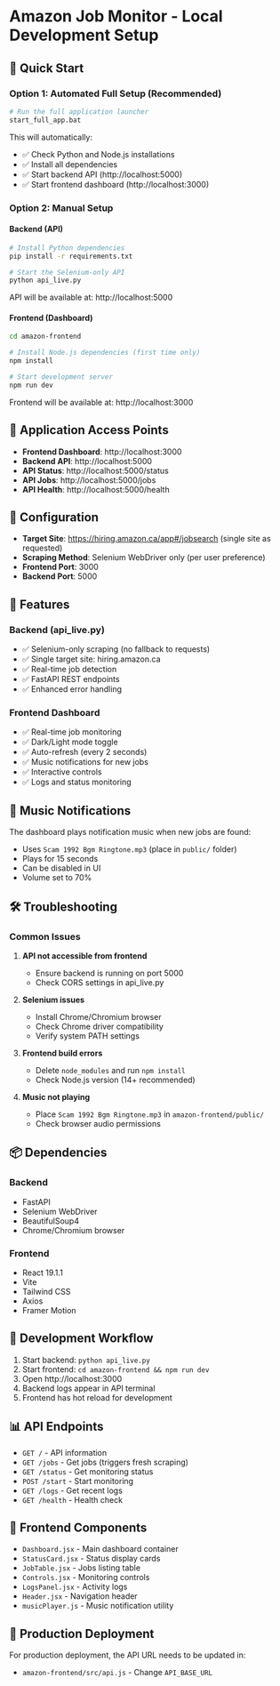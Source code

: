 # Amazon Job Monitor - Local Development Setup

## 🚀 Quick Start

### Option 1: Automated Full Setup (Recommended)
```bash
# Run the full application launcher
start_full_app.bat
```
This will automatically:
- ✅ Check Python and Node.js installations
- ✅ Install all dependencies
- ✅ Start backend API (http://localhost:5000)
- ✅ Start frontend dashboard (http://localhost:3000)

### Option 2: Manual Setup

#### Backend (API)
```bash
# Install Python dependencies
pip install -r requirements.txt

# Start the Selenium-only API
python api_live.py
```
API will be available at: http://localhost:5000

#### Frontend (Dashboard)
```bash
cd amazon-frontend

# Install Node.js dependencies (first time only)
npm install

# Start development server
npm run dev
```
Frontend will be available at: http://localhost:3000

## 📱 Application Access Points

- **Frontend Dashboard**: http://localhost:3000
- **Backend API**: http://localhost:5000
- **API Status**: http://localhost:5000/status
- **API Jobs**: http://localhost:5000/jobs
- **API Health**: http://localhost:5000/health

## 🔧 Configuration

- **Target Site**: https://hiring.amazon.ca/app#/jobsearch (single site as requested)
- **Scraping Method**: Selenium WebDriver only (per user preference)
- **Frontend Port**: 3000
- **Backend Port**: 5000

## 🎯 Features

### Backend (api_live.py)
- ✅ Selenium-only scraping (no fallback to requests)
- ✅ Single target site: hiring.amazon.ca
- ✅ Real-time job detection
- ✅ FastAPI REST endpoints
- ✅ Enhanced error handling

### Frontend Dashboard
- ✅ Real-time job monitoring
- ✅ Dark/Light mode toggle
- ✅ Auto-refresh (every 2 seconds)
- ✅ Music notifications for new jobs
- ✅ Interactive controls
- ✅ Logs and status monitoring

## 🎵 Music Notifications

The dashboard plays notification music when new jobs are found:
- Uses `Scam 1992 Bgm Ringtone.mp3` (place in `public/` folder)
- Plays for 15 seconds
- Can be disabled in UI
- Volume set to 70%

## 🛠 Troubleshooting

### Common Issues

1. **API not accessible from frontend**
   - Ensure backend is running on port 5000
   - Check CORS settings in api_live.py

2. **Selenium issues**
   - Install Chrome/Chromium browser
   - Check Chrome driver compatibility
   - Verify system PATH settings

3. **Frontend build errors**
   - Delete `node_modules` and run `npm install`
   - Check Node.js version (14+ recommended)

4. **Music not playing**
   - Place `Scam 1992 Bgm Ringtone.mp3` in `amazon-frontend/public/`
   - Check browser audio permissions

## 📦 Dependencies

### Backend
- FastAPI
- Selenium WebDriver
- BeautifulSoup4
- Chrome/Chromium browser

### Frontend
- React 19.1.1
- Vite
- Tailwind CSS
- Axios
- Framer Motion

## 🔄 Development Workflow

1. Start backend: `python api_live.py`
2. Start frontend: `cd amazon-frontend && npm run dev`
3. Open http://localhost:3000
4. Backend logs appear in API terminal
5. Frontend has hot reload for development

## 📊 API Endpoints

- `GET /` - API information
- `GET /jobs` - Get jobs (triggers fresh scraping)
- `GET /status` - Get monitoring status
- `POST /start` - Start monitoring
- `GET /logs` - Get recent logs
- `GET /health` - Health check

## 🎨 Frontend Components

- `Dashboard.jsx` - Main dashboard container
- `StatusCard.jsx` - Status display cards
- `JobTable.jsx` - Jobs listing table
- `Controls.jsx` - Monitoring controls
- `LogsPanel.jsx` - Activity logs
- `Header.jsx` - Navigation header
- `musicPlayer.js` - Music notification utility

## 🚀 Production Deployment

For production deployment, the API URL needs to be updated in:
- `amazon-frontend/src/api.js` - Change `API_BASE_URL`